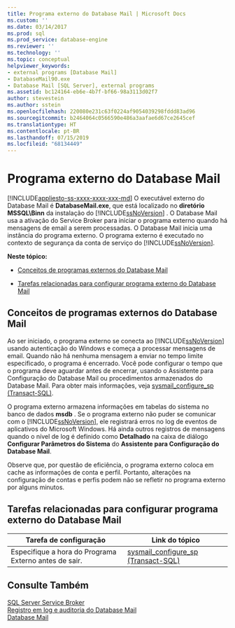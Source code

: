 ```yaml
---
title: Programa externo do Database Mail | Microsoft Docs
ms.custom: ''
ms.date: 03/14/2017
ms.prod: sql
ms.prod_service: database-engine
ms.reviewer: ''
ms.technology: ''
ms.topic: conceptual
helpviewer_keywords:
- external programs [Database Mail]
- DatabaseMail90.exe
- Database Mail [SQL Server], external programs
ms.assetid: bc124164-eb6e-4b7f-bf66-98a3113d02f7
author: stevestein
ms.author: sstein
ms.openlocfilehash: 220080e231c63f0224af9054039298fddd83ad96
ms.sourcegitcommit: b2464064c0566590e486a3aafae6d67ce2645cef
ms.translationtype: HT
ms.contentlocale: pt-BR
ms.lasthandoff: 07/15/2019
ms.locfileid: "68134449"
---
```

# <a name="database-mail-external-program"></a>Programa externo do Database Mail
[!INCLUDE[appliesto-ss-xxxx-xxxx-xxx-md](../../includes/appliesto-ss-xxxx-xxxx-xxx-md.md)]
  O executável externo do Database Mail é **DatabaseMail.exe**, que está localizado no **diretório MSSQL\Binn** da instalação do [!INCLUDE[ssNoVersion](../../includes/ssnoversion-md.md)] . O Database Mail usa a ativação do Service Broker para iniciar o programa externo quando há mensagens de email a serem processadas. O Database Mail inicia uma instância do programa externo. O programa externo é executado no contexto de segurança da conta de serviço do [!INCLUDE[ssNoVersion](../../includes/ssnoversion-md.md)].  
  
 **Neste tópico:**  
  
-   [Conceitos de programas externos do Database Mail](#ComponentsAndConcepts)  
  
-   [Tarefas relacionadas para configurar programa externo do Database Mail](#RelatedTasks)  
  
##  <a name="ComponentsAndConcepts"></a> Conceitos de programas externos do Database Mail  
 Ao ser iniciado, o programa externo se conecta ao [!INCLUDE[ssNoVersion](../../includes/ssnoversion-md.md)] usando autenticação do Windows e começa a processar mensagens de email. Quando não há nenhuma mensagem a enviar no tempo limite especificado, o programa é encerrado. Você pode configurar o tempo que o programa deve aguardar antes de encerrar, usando o Assistente para Configuração do Database Mail ou procedimentos armazenados do Database Mail. Para obter mais informações, veja [sysmail_configure_sp &#40;Transact-SQL&#41;](../../relational-databases/system-stored-procedures/sysmail-configure-sp-transact-sql.md).  
  
 O programa externo armazena informações em tabelas do sistema no banco de dados **msdb** . Se o programa externo não puder se comunicar com o [!INCLUDE[ssNoVersion](../../includes/ssnoversion-md.md)], ele registrará erros no log de eventos de aplicativos do Microsoft Windows. Há ainda outros registros de mensagens quando o nível de log é definido como **Detalhado** na caixa de diálogo **Configurar Parâmetros do Sistema** do **Assistente para Configuração do Database Mail**.  
  
 Observe que, por questão de eficiência, o programa externo coloca em cache as informações de conta e perfil. Portanto, alterações na configuração de contas e perfis podem não se refletir no programa externo por alguns minutos.  
  
##  <a name="RelatedTasks"></a> Tarefas relacionadas para configurar programa externo do Database Mail  
  
|Tarefa de configuração|Link do tópico|  
|------------------------|----------------|  
|Especifique a hora do Programa Externo antes de sair.|[sysmail_configure_sp &#40;Transact-SQL&#41;](../../relational-databases/system-stored-procedures/sysmail-configure-sp-transact-sql.md)|  
  
## <a name="see-also"></a>Consulte Também  
 [SQL Server Service Broker](../../database-engine/configure-windows/sql-server-service-broker.md)   
 [Registro em log e auditoria do Database Mail](../../relational-databases/database-mail/database-mail-log-and-audits.md)   
 [Database Mail](../../relational-databases/database-mail/database-mail.md)  
  
  
